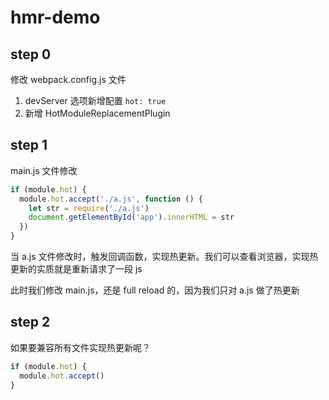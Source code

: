 # hmr-demo

## step 0

修改 webpack.config.js 文件

1. devServer 选项新增配置 `hot: true`
2. 新增 HotModuleReplacementPlugin

## step 1

main.js 文件修改

```js
if (module.hot) {
  module.hot.accept('./a.js', function () {
    let str = require('./a.js')
    document.getElementById('app').innerHTML = str
  })
}
```

当 a.js 文件修改时，触发回调函数，实现热更新。我们可以查看浏览器，实现热更新的实质就是重新请求了一段 js

此时我们修改 main.js，还是 full reload 的，因为我们只对 a.js 做了热更新

## step 2

如果要兼容所有文件实现热更新呢？

```js
if (module.hot) {
  module.hot.accept()
}
```